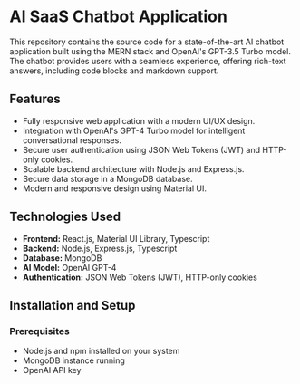 # AI SaaS Chatbot Application

This repository contains the source code for a state-of-the-art AI chatbot application built using the MERN stack and OpenAI's GPT-3.5 Turbo model. The chatbot provides users with a seamless experience, offering rich-text answers, including code blocks and markdown support.

## Features
- Fully responsive web application with a modern UI/UX design.
- Integration with OpenAI's GPT-4 Turbo model for intelligent conversational responses.
- Secure user authentication using JSON Web Tokens (JWT) and HTTP-only cookies.
- Scalable backend architecture with Node.js and Express.js.
- Secure data storage in a MongoDB database.
- Modern and responsive design using Material UI.

## Technologies Used
- **Frontend:** React.js, Material UI Library, Typescript
- **Backend:** Node.js, Express.js, Typescript
- **Database:** MongoDB
- **AI Model:** OpenAI GPT-4
- **Authentication:** JSON Web Tokens (JWT), HTTP-only cookies

## Installation and Setup

### Prerequisites
- Node.js and npm installed on your system
- MongoDB instance running
- OpenAI API key